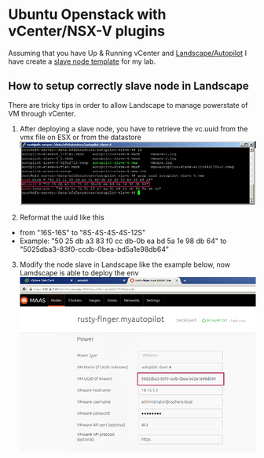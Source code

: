 # Ubuntu Openstack with vCenter/NSX-V plugins 

Assuming that you have Up & Running vCenter and [Landscape/Autopilot](http://www.ubuntu.com/cloud/openstack/autopilot)
I have create a [slave node template](scripts/autopilot-cloudnode.ova) for my lab.

## How to setup correctly slave node in Landscape
There are tricky tips in order to allow Landscape to manage powerstate of VM through vCenter. 
   
1. After deploying a slave node, you have to retrieve the vc.uuid from the vmx file on ESX or from the datastore 
![](docs/datastore-vmx-vc-uuid.png)

2. Reformat the uuid like this 
  * from "16S-16S" to "8S-4S-4S-4S-12S"
  * Example: "50 25 db a3 83 f0 cc db-0b ea bd 5a 1e 98 db 64" to "5025dba3-83f0-ccdb-0bea-bd5a1e98db64"

3. Modify the node slave in Landscape like the example below, now Lamdscape is able to deploy the env
![](docs/autopilot-node-management.png)

